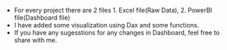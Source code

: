 * For every project there are 2 files 1. Excel file(Raw Data), 2. PowerBI file(Dashboard file)
* I have added some visualization using Dax and some functions.
* If you have any sugesstions for any changes in Dashboard, feel free to share with me.
  
